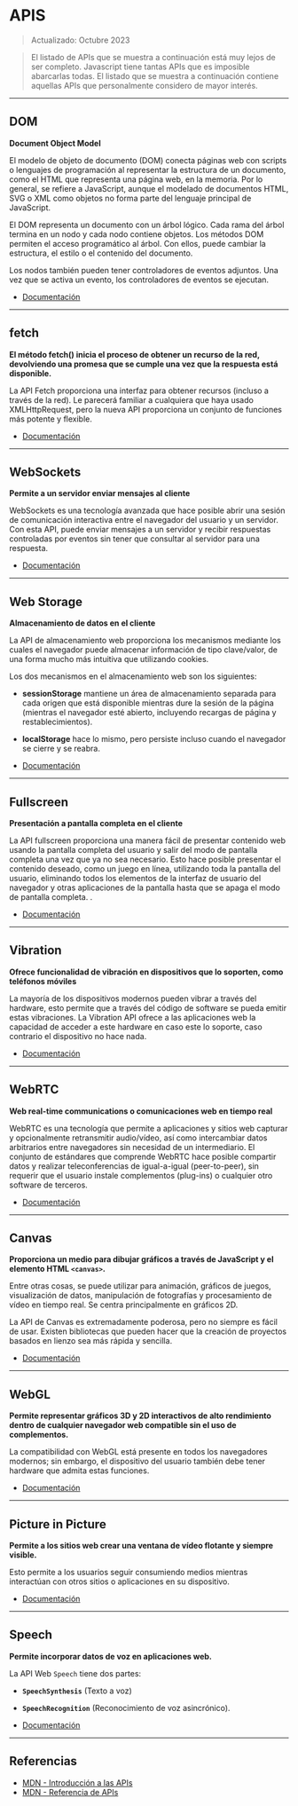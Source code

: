 # APIS

> Actualizado: Octubre 2023

> El listado de APIs que se muestra a continuación está muy lejos de ser completo.
> Javascript tiene tantas APIs que es imposible abarcarlas todas.
> El listado que se muestra a continuación contiene aquellas APIs que personalmente considero de mayor interés.


<hr>

## DOM

**Document Object Model**

El modelo de objeto de documento (DOM) conecta páginas web con scripts o lenguajes de programación al representar la estructura de un documento, como el HTML que representa una página web, en la memoria. Por lo general, se refiere a JavaScript, aunque el modelado de documentos HTML, SVG o XML como objetos no forma parte del lenguaje principal de JavaScript.

El DOM representa un documento con un árbol lógico. Cada rama del árbol termina en un nodo y cada nodo contiene objetos. Los métodos DOM permiten el acceso programático al árbol. Con ellos, puede cambiar la estructura, el estilo o el contenido del documento.

Los nodos también pueden tener controladores de eventos adjuntos. Una vez que se activa un evento, los controladores de eventos se ejecutan.

- [Documentación](https://developer.mozilla.org/en-US/docs/Web/API/Document_Object_Model)

<hr>

## fetch

**El método fetch() inicia el proceso de obtener un recurso de la red, devolviendo una promesa que se cumple una vez que la respuesta está disponible.**

La API Fetch proporciona una interfaz para obtener recursos (incluso a través de la red). Le parecerá familiar a cualquiera que haya usado XMLHttpRequest, pero la nueva API proporciona un conjunto de funciones más potente y flexible.

- [Documentación](https://developer.mozilla.org/en-US/docs/Web/API/Fetch_API)

<hr>

## WebSockets

**Permite a un servidor enviar mensajes al cliente**

WebSockets es una tecnología avanzada que hace posible abrir una sesión de comunicación interactiva entre el navegador del usuario y un servidor. Con esta API, puede enviar mensajes a un servidor y recibir respuestas controladas por eventos sin tener que consultar al servidor para una respuesta.

- [Documentación](https://developer.mozilla.org/en-US/docs/Web/API/WebSockets_API)

<hr>

## Web Storage

**Almacenamiento de datos en el cliente**

La API de almacenamiento web proporciona los mecanismos mediante los cuales el navegador puede almacenar información de tipo clave/valor, de una forma mucho más intuitiva que utilizando cookies.

Los dos mecanismos en el almacenamiento web son los siguientes:

- **sessionStorage** mantiene un área de almacenamiento separada para cada origen que está disponible mientras dure la sesión de la página (mientras el navegador esté abierto, incluyendo recargas de página y restablecimientos).
- **localStorage** hace lo mismo, pero persiste incluso cuando el navegador se cierre y se reabra.

- [Documentación](https://developer.mozilla.org/es/docs/Web/API/Web_Storage_API)

<hr>

## Fullscreen

**Presentación a pantalla completa en el cliente**

La API fullscreen proporciona una manera fácil de presentar contenido web usando la pantalla completa del usuario y salir del modo de pantalla completa una vez que ya no sea necesario. Esto hace posible presentar el contenido deseado, como un juego en línea, utilizando toda la pantalla del usuario, eliminando todos los elementos de la interfaz de usuario del navegador y otras aplicaciones de la pantalla hasta que se apaga el modo de pantalla completa. .

- [Documentación](https://developer.mozilla.org/en-US/docs/Web/API/Fullscreen_API)

<hr>

## Vibration

**Ofrece funcionalidad de vibración en dispositivos que lo soporten, como teléfonos móviles**

La mayoría de los dispositivos modernos pueden vibrar a través del hardware, esto permite que a través del código de software se pueda emitir estas vibraciones. La Vibration API ofrece a las aplicaciones web la capacidad de acceder a este hardware en caso este lo soporte, caso contrario el dispositivo no hace nada.

- [Documentación](https://developer.mozilla.org/es/docs/Web/API/Vibration_API)

<hr>

## WebRTC

**Web real-time communications o comunicaciones web en tiempo real**

WebRTC es una tecnología que permite a aplicaciones y sitios web capturar y opcionalmente retransmitir audio/vídeo, así como intercambiar datos arbitrarios entre navegadores sin necesidad de un intermediario. El conjunto de estándares que comprende WebRTC hace posible compartir datos y realizar teleconferencias de igual-a-igual (peer-to-peer), sin requerir que el usuario instale complementos (plug-ins) o cualquier otro software de terceros.

- [Documentación](https://developer.mozilla.org/es/docs/Web/API/WebRTC_API)

<hr>

## Canvas

**Proporciona un medio para dibujar gráficos a través de JavaScript y el elemento HTML `<canvas>`.**

Entre otras cosas, se puede utilizar para animación, gráficos de juegos, visualización de datos, manipulación de fotografías y procesamiento de vídeo en tiempo real.
Se centra principalmente en gráficos 2D.

La API de Canvas es extremadamente poderosa, pero no siempre es fácil de usar. Existen bibliotecas que pueden hacer que la creación de proyectos basados ​​en lienzo sea más rápida y sencilla.

- [Documentación](https://developer.mozilla.org/en-US/docs/Web/API/Canvas_API)

<hr>

## WebGL

**Permite representar gráficos 3D y 2D interactivos de alto rendimiento dentro de cualquier navegador web compatible sin el uso de complementos.**

La compatibilidad con WebGL está presente en todos los navegadores modernos; sin embargo, el dispositivo del usuario también debe tener hardware que admita estas funciones.

- [Documentación](https://developer.mozilla.org/en-US/docs/Web/API/WebGL_API)
 
<hr>


## Picture in Picture

**Permite a los sitios web crear una ventana de vídeo flotante y siempre visible.**

Esto permite a los usuarios seguir consumiendo medios mientras interactúan con otros sitios o aplicaciones en su dispositivo.

- [Documentación](https://developer.mozilla.org/en-US/docs/Web/API/Picture-in-Picture_API)

<hr>


## Speech

**Permite incorporar datos de voz en aplicaciones web.**

La API Web `Speech` tiene dos partes: 
- **`SpeechSynthesis`** (Texto a voz)
- **`SpeechRecognition`** (Reconocimiento de voz asincrónico).

- [Documentación](https://developer.mozilla.org/en-US/docs/Web/API/Web_Speech_API)


<hr>

## Referencias

- [MDN - Introducción a las APIs](https://developer.mozilla.org/es/docs/Learn/JavaScript/Client-side_web_APIs/Introduction)
- [MDN - Referencia de APIs](https://developer.mozilla.org/es/docs/Web/API)
